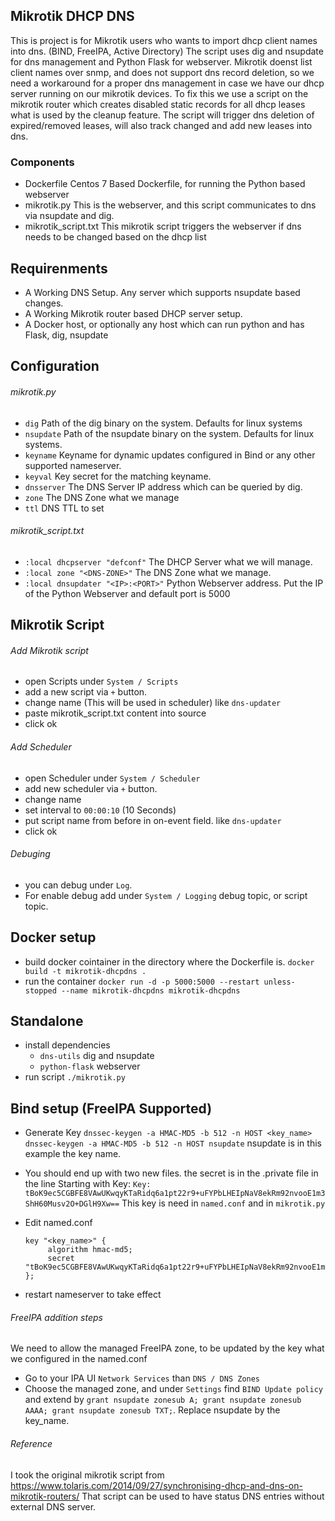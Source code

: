## Mikrotik DHCP DNS

This is project is for Mikrotik users who wants to import dhcp client names into dns. (BIND, FreeIPA, Active Directory)
The script uses dig and nsupdate for dns management and Python Flask for webserver. Mikrotik doenst list client names over snmp, and does not support dns record deletion, so we need a workaround for a proper dns management in case we have our dhcp server running on our mikrotik devices. To fix this we use a script on the mikrotik router which creates disabled static records for all dhcp leases what is used by the cleanup feature. The script will trigger dns deletion of expired/removed leases, will also track changed and add new leases into dns.


### Components
* Dockerfile
  Centos 7 Based Dockerfile, for running the Python based webserver
* mikrotik.py
  This is the webserver, and this script communicates to dns via nsupdate and dig.
* mikrotik_script.txt
  This mikrotik script triggers the webserver if dns needs to be changed based on the dhcp list


## Requirenments
* A Working DNS Setup. Any server which supports nsupdate based changes.
* A Working Mikrotik router based DHCP server setup.
* A Docker host, or optionally any host which can run python and has Flask, dig, nsupdate



## Configuration

###### mikrotik.py
* ```dig``` Path of the dig binary on the system. Defaults for linux systems
* ```nsupdate``` Path of the nsupdate binary on the system. Defaults for linux systems.
* ```keyname``` Keyname for dynamic updates configured in Bind or any other supported nameserver.
* ```keyval``` Key secret for the matching keyname.
* ```dnsserver``` The DNS Server IP address which can be queried by dig.
* ```zone``` The DNS Zone what we manage
* ```ttl``` DNS TTL to set


###### mikrotik_script.txt
* ```:local dhcpserver "defconf"``` The DHCP Server what we will manage.
* ```:local zone "<DNS-ZONE>"``` The DNS Zone what we manage.
* ```:local dnsupdater "<IP>:<PORT>"``` Python Webserver address. Put the IP of the Python Webserver and default port is 5000


## Mikrotik Script

###### Add Mikrotik script
* open Scripts under ```System / Scripts```
* add a new script via ```+``` button.
* change name (This will be used in scheduler) like ```dns-updater```
* paste mikrotik_script.txt content into source
* click ok

###### Add Scheduler
* open Scheduler under ```System / Scheduler```
* add new scheduler via ```+``` button.
* change name
* set interval to ```00:00:10``` (10 Seconds)
* put script name from before in on-event field. like ```dns-updater```
* click ok

###### Debuging
* you can debug under ```Log```.
* For enable debug add under ```System / Logging``` debug topic, or script topic.


## Docker setup
* build docker cointainer in the directory where the Dockerfile is.
  ```docker build -t mikrotik-dhcpdns .```
* run the container
  ```docker run -d -p 5000:5000 --restart unless-stopped --name mikrotik-dhcpdns mikrotik-dhcpdns```


## Standalone
* install dependencies
  * ```dns-utils``` dig and nsupdate
  * ```python-flask``` webserver
* run script
  ```./mikrotik.py```


## Bind setup (FreeIPA Supported)
* Generate Key
  ```dnssec-keygen -a HMAC-MD5 -b 512 -n HOST <key_name>```
  ```dnssec-keygen -a HMAC-MD5 -b 512 -n HOST nsupdate```
  nsupdate is in this example the key name. 
* You should end up with two new files.
  the secret is in the .private file in the line Starting with Key:
  ```Key: tBoK9ec5CGBFE8VAwUKwqyKTaRidq6a1pt22r9+uFYPbLHEIpNaV8ekRm92nvooE1m3ShH60Musv2O+DGlH9Xw==```
  This key is need in ```named.conf``` and in ```mikrotik.py```

* Edit named.conf
  ```
  key "<key_name>" {
       algorithm hmac-md5;
       secret "tBoK9ec5CGBFE8VAwUKwqyKTaRidq6a1pt22r9+uFYPbLHEIpNaV8ekRm92nvooE1m3ShH60Musv2O+DGlH9Xw==";
  };
  ```
* restart nameserver to take effect

###### FreeIPA addition steps
We need to allow the managed FreeIPA zone, to be updated by the key what we configured in the named.conf
* Go to your IPA UI ```Network Services``` than ```DNS / DNS Zones```
* Choose the managed zone, and under ```Settings``` find ```BIND Update policy``` and extend by ```grant nsupdate zonesub A; grant nsupdate zonesub AAAA; grant nsupdate zonesub TXT;```. Replace nsupdate by the key_name.



###### Reference
I took the original mikrotik script from https://www.tolaris.com/2014/09/27/synchronising-dhcp-and-dns-on-mikrotik-routers/
That script can be used to have status DNS entries without external DNS server.